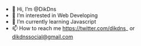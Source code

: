 - 👋 Hi, I’m @DikDns
- 👀 I’m interested in Web Developing
- 🌱 I’m currently learning Javascript
- 📫 How to reach me https://twitter.com/dikdns_ or dikdnssocial@gmail.com

<!---
DikDns/DikDns is a ✨ special ✨ repository because its `README.md` (this file) appears on your GitHub profile.
You can click the Preview link to take a look at your changes.
--->

